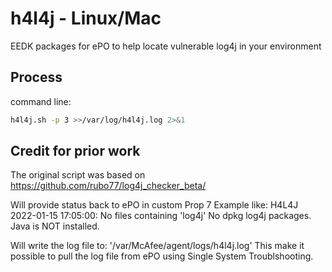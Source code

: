 # h4l4j - Linux/Mac
EEDK packages for ePO to help locate vulnerable log4j in your environment

## Process

command line:
```bash
h4l4j.sh -p 3 >>/var/log/h4l4j.log 2>&1
```

## Credit for prior work

The original script was based on https://github.com/rubo77/log4j_checker_beta/


Will provide status back to ePO in custom Prop 7
Example like:
H4L4J 2022-01-15 17:05:00: No files containing 'log4j' No dpkg log4j packages. Java is NOT installed.

Will write the log file to: '/var/McAfee/agent/logs/h4l4j.log'
This make it possible to pull the log file from ePO using Single System Troublshooting.

